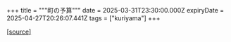 +++
title = """町の予算"""
date = 2025-03-31T23:30:00.000Z
expiryDate = 2025-04-27T20:26:07.441Z
tags = ["kuriyama"]
+++


[[source]](https://www.town.kuriyama.hokkaido.jp/soshiki/32/604.html)
